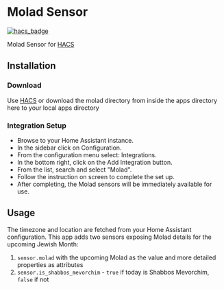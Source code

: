 # Molad Sensor
[![hacs_badge](https://img.shields.io/badge/HACS-Custom-41BDF5.svg?style=for-the-badge)](https://github.com/hacs/integration)

Molad Sensor for [HACS](https://github.com/hacs/integration)

## Installation
### Download
Use [HACS](https://github.com/hacs/integration) or download the molad directory from inside the apps directory here to your local apps directory

### Integration Setup
- Browse to your Home Assistant instance.
- In the sidebar click on Configuration.
- From the configuration menu select: Integrations.
- In the bottom right, click on the Add Integration button.
- From the list, search and select "Molad".
- Follow the instruction on screen to complete the set up.
- After completing, the Molad sensors will be immediately available for use.

## Usage
The timezone and location are fetched from your Home Assistant configuration.
This app adds two sensors exposing Molad details for the upcoming Jewish Month:

1. `sensor.molad` with the upcoming Molad as the value and more detailed properties as attributes
2. `sensor.is_shabbos_mevorchim` - `true` if today is Shabbos Mevorchim, `false` if not
